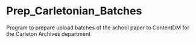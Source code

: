 # Prep_Carletonian_Batches
Program to prepare upload batches of the school paper to ContentDM for the Carleton Archives department
